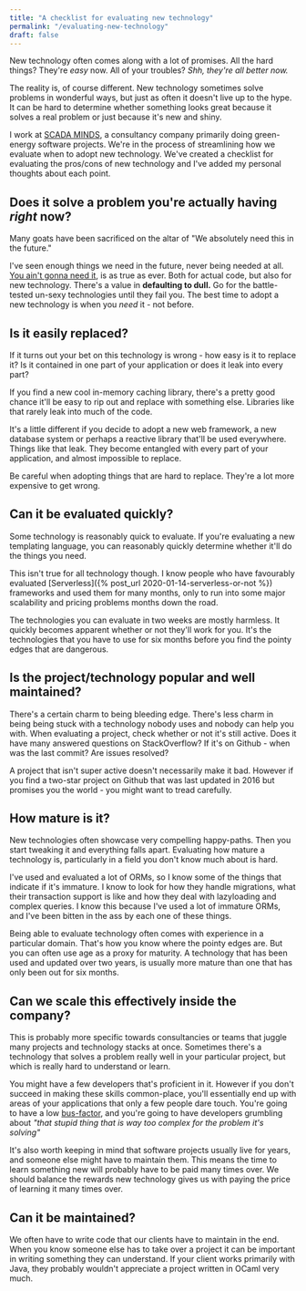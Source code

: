 ```yaml
---
title: "A checklist for evaluating new technology"
permalink: "/evaluating-new-technology"
draft: false
---
```

New technology often comes along with a lot of promises. All the hard things? They're *easy* now.
All of your troubles? *Shh, they're all better now.*

The reality is, of course different. New technology sometimes solve problems in wonderful ways, but just as often it doesn't live up to the hype.
It can be hard to determine whether something looks great because it solves a real problem or just because it's new and shiny. 

I work at [SCADA MINDS](https://www.scadaminds.com/), a consultancy company primarily doing green-energy software projects.
We're in the process of streamlining how we evaluate when to adopt new technology.
We've created a checklist for evaluating the pros/cons of new technology and I've added my personal thoughts about each point.


## Does it solve a problem you're actually having *right* now?
Many goats have been sacrificed on the altar of "We absolutely need this in the future."

I've seen enough things we need in the future, never being needed at all.
[You ain't gonna need it](https://en.wikipedia.org/wiki/You_aren%27t_gonna_need_it),
is as true as ever. Both for actual code, but also for new technology. 
There's a value in **defaulting to dull.** Go for the battle-tested un-sexy technologies until they fail you.
The best time to adopt a new technology is when you *need* it - not before.


## Is it easily replaced?
If it turns out your bet on this technology is wrong - how easy is it to replace it? Is it contained in one part of your
application or does it leak into every part?
 
If you find a new cool in-memory caching library, there's a pretty good chance it'll be easy to rip out and replace with something else.
Libraries like that rarely leak into much of the code.

It's a little different if you decide to adopt a new web framework, a new database system or perhaps a reactive library
that'll be used everywhere. 
Things like that leak. They become entangled with every part of your application, and almost impossible to replace. 

Be careful when adopting things that are hard to replace. They're a lot more expensive to get wrong.

## Can it be evaluated quickly?
Some technology is reasonably quick to evaluate. If you're evaluating a new templating language, you can reasonably
quickly determine whether it'll do the things you need.

This isn't true for all technology though.
I know people who have favourably evaluated [Serverless]({% post_url 2020-01-14-serverless-or-not %}) frameworks and used
them for many months, only to run into some major scalability and pricing problems months down the road. 

The technologies you can evaluate in two weeks are mostly harmless. It quickly becomes apparent whether or not they'll work for you.
It's the technologies that you have to use for six months before you find the pointy edges that are dangerous.  


## Is the project/technology popular and well maintained?
There's a certain charm to being bleeding edge. There's less charm in being being stuck with a technology nobody uses and nobody can help you with.
When evaluating a project, check whether or not it's still active. Does it have many answered questions on StackOverflow?
If it's on Github - when was the last commit? Are issues resolved?

A project that isn't super active doesn't necessarily make it bad. However if you find a two-star project on Github that was
last updated in 2016 but promises you the world - you might want to tread carefully.  


## How mature is it?
New technologies often showcase very compelling happy-paths. Then you start tweaking it and everything falls apart.
Evaluating how mature a technology is, particularly in a field you don't know much about is hard.

I've used and evaluated a lot of ORMs, so I know some of the things that indicate if it's immature.
I know to look for how they handle migrations, what their transaction support is like and how they deal with lazyloading and complex queries.
I know this because I've used a lot of immature ORMs, and I've been bitten in the ass by each one of these things.

Being able to evaluate technology often comes with experience in a particular domain. That's how you know where the pointy edges are.
But you can often use age as a proxy for maturity. A technology that has been used and updated over two years, is usually
more mature than one that has only been out for six months.


## Can we scale this effectively inside the company?
This is probably more specific towards consultancies or teams that juggle many projects and technology stacks at once.
Sometimes there's a technology that solves a problem really well in your particular project, but which is really hard to understand or learn.

You might have a few developers that's proficient in it. However if you don't succeed in making these skills common-place,
you'll essentially end up with areas of your applications that only a few people dare touch. You're going to have a low [bus-factor](https://en.wikipedia.org/wiki/Bus_factor),
and you're going to have developers grumbling about *"that stupid thing that is way too complex for the problem it's solving"*

It's also worth keeping in mind that software projects usually live for years, and someone else might have to maintain them.
This means the time to learn something new will probably have to be paid many times over.
We should balance the rewards new technology gives us with paying the price of learning it many times over.


## Can it be maintained?
We often have to write code that our clients have to maintain in the end. When you know someone else has to take
over a project it can be important in writing something they can understand. If your client works primarily with Java,
they probably wouldn't appreciate a project written in OCaml very much.